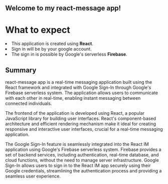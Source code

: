 ## Welcome to my react-message app!

# What to expect

<li>
  This application is created using <strong>React</strong>.
</li>
<li>
  Sign in will be by your google account. 
</li>
<li>
  The sign in is possible by Google's serverless <strong>Firebase</strong>.
</li>

## Summary

react-message app is a real-time messaging application built using the React framework and integrated with Google Sign-In through Google's Firebase serverless system. The application allows users to communicate with each other in real-time, enabling instant messaging between connected individuals.

The frontend of the application is developed using React, a popular JavaScript library for building user interfaces. React's component-based architecture and efficient rendering mechanism make it ideal for creating responsive and interactive user interfaces, crucial for a real-time messaging application.

The Google Sign-In feature is seamlessly integrated into the React IM application using Google's Firebase serverless system. Firebase provides a set of backend services, including authentication, real-time database, and cloud functions, without the need to manage server infrastructure. Google Sign-In allows users to sign in to the React IM app securely using their Google credentials, streamlining the authentication process and providing a seamless user experience.
